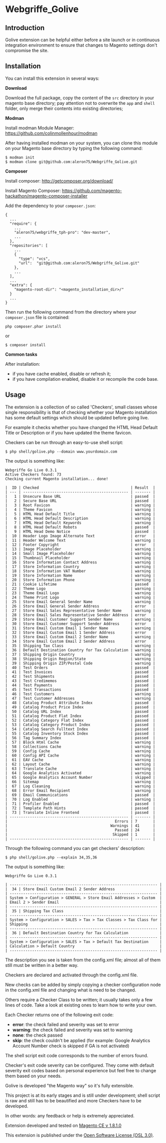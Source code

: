 Webgriffe_Golive
================

Introduction
------------

Golive extension can be helpful either before a site launch or in continuous
integration environment to ensure that changes to Magento settings don't
compromise the site.

Installation
------------

You can install this extension in several ways:

**Download**

Download the full package, copy the content of the ```src``` directory
in your magento base directory; pay attention not to overwrite
the ```app``` and  ```shell``` folder, only merge their contents into existing
directories;

**Modman**

Install modman Module Manager: https://github.com/colinmollenhour/modman

After having installed modman on your system, you can clone this module on your
Magento base directory by typing the following command:

```
$ modman init
$ modman clone git@github.com:aleron75/Webgriffe_Golive.git
```

**Composer**

Install composer: http://getcomposer.org/download/

Install Magento Composer: https://github.com/magento-hackathon/magento-composer-installer

Add the dependency to your ```composer.json```:

```
{
  ...
  "require": {
    ...
    "aleron75/webgriffe_tph-pro": "dev-master",
    ...
  },
  "repositories": [
    ...
    {
      "type": "vcs",
      "url":  "git@github.com:aleron75/Webgriffe_Golive.git"
    },
    ...
  ],
  ...
  "extra": {
    "magento-root-dir": "<magento_installation_dir>/"
  }
  ...
}
```

Then run the following command from the directory where your ```composer.json```
file is contained:

```
php composer.phar install
```

or

```
$ composer install
```

**Common tasks**

After installation:

* if you have cache enabled, disable or refresh it;
* if you have compilation enabled, disable it or recompile the code base.

Usage
------------

The extension is a collection of so called 'Checkers', small classes whose
single responsibility is that of checking whether your Magento installation
has some default settings which should be updated before going live.

For example it checks whether you have changed the HTML Head Default Title or
Description or if you have updated the theme favicon.

Checkers can be run through an easy-to-use shell script:

```
$ php shell/golive.php --domain www.yourdomain.com
```

The output is something like:

```
Webgriffe Go Live 0.3.1
Active Checkers found: 73
Checking current Magento installation... done!

|  ID | Checked                                         | Result  |
| --- | ----------------------------------------------- | ------- |
|   1 | Unsecure Base URL                               | passed  |
|   2 | Secure Base URL                                 | passed  |
|   3 | Root Favicon                                    | warning |
|   4 | Theme Favicon                                   | warning |
|   5 | HTML Head Default Title                         | warning |
|   6 | HTML Head Default Description                   | warning |
|   7 | HTML Head Default Keywords                      | warning |
|   8 | HTML Head Default Robots                        | passed  |
|   9 | HTML Head Demo Notice                           | passed  |
|  10 | Header Logo Image Alternate Text                | error   |
|  11 | Header Welcome Text                             | warning |
|  12 | Footer Copyright                                | error   |
|  13 | Image Placeholder                               | warning |
|  14 | Small Image Placeholder                         | warning |
|  15 | Thumbnail Placeholder                           | warning |
|  16 | Store Information Contact Address               | warning |
|  17 | Store Information Country                       | warning |
|  18 | Store Information VAT Number                    | warning |
|  19 | Store Information Name                          | warning |
|  20 | Store Information Phone                         | warning |
|  21 | Cookie Lifetime                                 | passed  |
|  22 | Theme Logo                                      | warning |
|  23 | Theme Email Logo                                | warning |
|  24 | Theme Print Logo                                | warning |
|  25 | Store Email General Sender Name                 | warning |
|  26 | Store Email General Sender Address              | error   |
|  27 | Store Email Sales Representative Sender Name    | warning |
|  28 | Store Email Sales Representative Sender Address | error   |
|  29 | Store Email Customer Support Sender Name        | warning |
|  30 | Store Email Customer Support Sender Address     | error   |
|  31 | Store Email Custom Email 1 Sender Name          | warning |
|  32 | Store Email Custom Email 1 Sender Address       | error   |
|  33 | Store Email Custom Email 2 Sender Name          | warning |
|  34 | Store Email Custom Email 2 Sender Address       | error   |
|  35 | Shipping Tax Class                              | warning |
|  36 | Default Destination Country for Tax Calculation | warning |
|  37 | Shipping Origin Country                         | warning |
|  38 | Shipping Origin Region/State                    | warning |
|  39 | Shipping Origin ZIP/Postal Code                 | warning |
|  40 | Test Orders                                     | passed  |
|  41 | Test Invoices                                   | passed  |
|  42 | Test Shipments                                  | passed  |
|  43 | Test Credimemos                                 | passed  |
|  44 | Test Payments                                   | passed  |
|  45 | Test Transactions                               | passed  |
|  46 | Test Customers                                  | warning |
|  47 | Test Customer Addresses                         | warning |
|  48 | Catalog Product Attribute Index                 | passed  |
|  49 | Catalog Product Price Index                     | passed  |
|  50 | Catalog URL Index                               | passed  |
|  51 | Catalog Product Flat Index                      | passed  |
|  52 | Catalog Category Flat Index                     | passed  |
|  53 | Catalog Category Product Index                  | passed  |
|  54 | Catalog Search Fulltext Index                   | passed  |
|  55 | Catalog Inventory Stock Index                   | passed  |
|  56 | Tag Summary Index                               | passed  |
|  57 | Block Html Cache                                | warning |
|  58 | Collections Cache                               | warning |
|  59 | Config Cache                                    | warning |
|  60 | Config API Cache                                | warning |
|  61 | EAV Cache                                       | warning |
|  62 | Layout Cache                                    | warning |
|  63 | Translate Cache                                 | warning |
|  64 | Google Analytics Activated                      | warning |
|  65 | Google Analytics Account Number                 | skipped |
|  66 | Sitemap                                         | warning |
|  67 | Log Cleaning                                    | warning |
|  68 | Error Email Recipient                           | warning |
|  69 | Email Communications                            | passed  |
|  70 | Log Enabled                                     | warning |
|  71 | Profiler Enabled                                | passed  |
|  72 | Template Path Hints                             | passed  |
|  73 | Translate Inline Frontend                       | passed  |
| ----------------------------------------------------- | ------- |
|                                                Errors | 7       |
|                                              Warnings | 41      |
|                                                Passed | 24      |
|                                               Skipped | 1       |
| ----------------------------------------------------- | ------- |
```

Through the following command you can get checkers' description:

```
$ php shell/golive.php --explain 34,35,36
```

The output is something like:

```
Webgriffe Go Live 0.3.1

| ------------------------------------------------------------------ |
|  34 | Store Email Custom Email 2 Sender Address                    |
| ------------------------------------------------------------------ |
| System > Configuration > GENERAL > Store Email Addresses > Custom  |
| Email 2 > Sender Email                                             |
| ------------------------------------------------------------------ |
|  35 | Shipping Tax Class                                           |
| ------------------------------------------------------------------ |
| System > Configuration > SALES > Tax > Tax Classes > Tax Class for |
| Shipping                                                           |
| ------------------------------------------------------------------ |
|  36 | Default Destination Country for Tax Calculation              |
| ------------------------------------------------------------------ |
| System > Configuration > SALES > Tax > Default Tax Destination     |
| Calculation > Default Country                                      |
| ------------------------------------------------------------------ |
```

The description you see is taken from the config.xml file; almost
all of them still must be written in a better way.

Checkers are declared and activated through the config.xml file.

New checks can be added by simply copying a checker configuration node in the
config.xml file and changing what is need to be changed.

Others require a Checker Class to be written; it usually takes only a few lines
of code. Take a look at existing ones to learn how to write your own.

Each Checker returns one of the following exit code:

* __error__: the check failed and severity was set to error
* __warning__: the check failed and severity was set to warning
* __none__: the check passed
* __skip__: the check couldn't be applied (for example: Google Analytics Account Number check is skipped if GA is not activated)

The shell script exit code corresponds to the number of errors found.

Checker's exit code severity can be configured. They come with default severity
exit codes based on personal experience but feel free to change them based on
your needs.

Golive is developed "the Magento way" so it's fully extensible.

This project is at its early stages and is still under development; shell script
is raw and still has to be beautified and more Checkers have to be developed.

In other words: any feedback or help is extremely appreciated.

Extension developed and tested on [Magento CE v 1.8.1.0](http://www.magentocommerce.com/download)

This extension is published under the [Open Software License (OSL 3.0)](http://opensource.org/licenses/OSL-3.0).